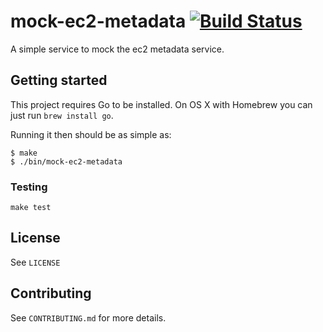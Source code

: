 # mock-ec2-metadata [![Build Status](https://travis-ci.org/NYTimes/mock-ec2-metadata.svg?branch=master)](https://travis-ci.org/NYTimes/mock-ec2-metadata)


A simple service to mock the ec2 metadata service.

## Getting started

This project requires Go to be installed. On OS X with Homebrew you can just run `brew install go`.

Running it then should be as simple as:

```console
$ make
$ ./bin/mock-ec2-metadata
```


### Testing

``make test``

## License

See `LICENSE`

## Contributing

See `CONTRIBUTING.md` for more details.
